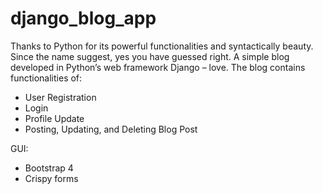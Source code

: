 # django_blog_app
 
Thanks to Python for its powerful functionalities and syntactically beauty. Since the name suggest, yes you have guessed right. A simple blog developed in Python’s web framework Django – love. 
The blog contains functionalities of:
-	User Registration 
-	Login
-	Profile Update
-	Posting, Updating, and Deleting Blog Post 

GUI:
-	Bootstrap 4
-	Crispy forms 


